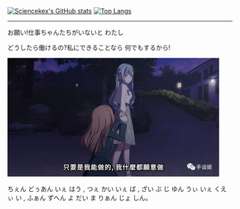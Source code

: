 [![Sciencekex's GitHub stats](https://github-readme-stats-sciencekexs-projects.vercel.app/api?locale=ja&username=Sciencekex)](https://github.com/anuraghazra/github-readme-stats?tab=readme-ov-file#github-extra-pins)
[![Top Langs](https://github-readme-stats-sciencekexs-projects.vercel.app/api/top-langs/?username=Sciencekex&layout=compact&count_private=true)](https://github.com/anuraghazra/github-readme-stats?tab=readme-ov-file#github-extra-pins)



<!-- <p align="center">
  <a href="https://github.com/Sciencekex">
    <img width="400" align="top" src="https://github.com/Zero/Zero/blob/master/metrics.svg" />
  </a>
  &emsp;
</p> -->

***
お願い!仕事ちゃんたちがいないと  わたし

どうしたら働けるの?私にできることなら 何でもするから!

![惊世一跪](./asset/OIP-C.jpg)

ちぇん どぅあん いぇ はう , つぇ かい いぇ ば , ざい ぶ じ ゆん うぃ いぇ くえぃ い , ふぁん ずへん よ だい ま りぁん じょ しん。
